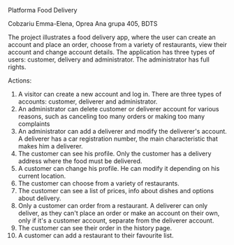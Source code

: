 Platforma Food Delivery

Cobzariu Emma-Elena, Oprea Ana
grupa 405, BDTS

The project illustrates a food delivery app, where the user can create an account and place an order, choose from a variety of restaurants, view their account and change account details. 
The application has three types of users: customer, delivery and administrator. The administrator has full rights.


Actions:
1. A visitor can create a new account and log in. There are three types of accounts: customer, deliverer and administrator. 
2. An administrator can delete customer or deliverer account for various reasons, such as canceling too many orders or making too many complaints
3. An administrator can add a deliverer and modify the deliverer's account. A deliverer has a car registration number, the main characteristic that makes him a deliverer.
4. The customer can see his profile. Only the customer has a delivery address where the food must be delivered.
5. A customer can change his profile. He can modify it depending on his current location.
6. The customer can choose from a variety of restaurants.
7. The customer can see a list of prices, info about dishes and options about delivery.
8. Only a customer can order from a restaurant. A deliverer can only deliver, as they can't place an order or make an account on their own, only if it's a customer account, separate from the deliverer account.
9. The customer can see their order in the history page.
10. A customer can add a restaurant to their favourite list.
